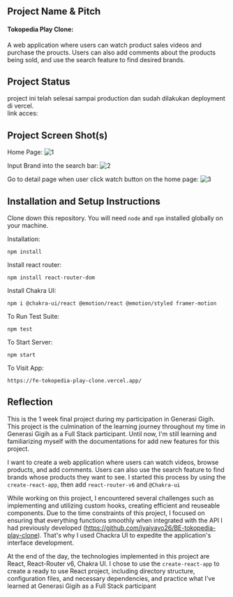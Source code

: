 ## Project Name & Pitch

#### Tokopedia Play Clone:

A web application where users can watch product sales videos and purchase the proucts. Users can also add comments about the products being sold, and use the search feature to find desired brands.

## Project Status
 
project ini telah selesai sampai production dan sudah dilakukan deployment di vercel.  
link acces: 

## Project Screen Shot(s)

Home Page:
![1](https://github.com/iyaiyayo26/fe-tokopedia-play-clone/assets/100679287/f47b92ec-35ab-4bc3-8273-0bfef8de62db)

Input Brand into the search bar:
![2](https://github.com/iyaiyayo26/fe-tokopedia-play-clone/assets/100679287/e51c9415-1055-4d62-83d2-ebfef8219536)

Go to detail page when user click watch button on the home page:
![3](https://github.com/iyaiyayo26/fe-tokopedia-play-clone/assets/100679287/e9132fec-ec8f-4113-aadc-e6586ae50197)

## Installation and Setup Instructions 

Clone down this repository. You will need `node` and `npm` installed globally on your machine.  

Installation:

`npm install`

Install react router:

`npm install react-router-dom`

Install Chakra UI:

`npm i @chakra-ui/react @emotion/react @emotion/styled framer-motion`

To Run Test Suite:  

`npm test`  

To Start Server:

`npm start`  

To Visit App:

`https://fe-tokopedia-play-clone.vercel.app/`  

## Reflection

This is the 1 week final project during my participation in Generasi Gigih. This project is the culmination of the learning journey throughout my time in Generasi Gigih as a Full Stack participant. Until now, I'm still learning and familiarizing myself with the documentations for add new features for this project. 

I want to create a web application where users can watch videos, browse products, and add comments. Users can also use the search feature to find brands whose products they want to see. I started this process by using the `create-react-app`, then add `react-router-v6` and `@Chakra-ui`

While working on this project, I encountered several challenges such as implementing and utilizing custom hooks, creating efficient and reuseable components. Due to the time constraints of this project, I focused on ensuring that everything functions smoothly when integrated with the API I had previously developed (https://github.com/iyaiyayo26/BE-tokopedia-play-clone). That's why I used Chackra UI to expedite the application's interface development. 

At the end of the day, the technologies implemented in this project are React, React-Router v6, Chakra UI. I chose to use the `create-react-app` to create a ready to use React project, including directory structure, configuration files, and necessary dependencies, and practice what I've learned at Generasi Gigih as a Full Stack participant
